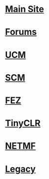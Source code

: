 # [Main Site](https://www.ghielectronics.com/)
# [Forums](https://forums.ghielectronics.com/)
# [UCM](hardware/ucm/intro.md)
# [SCM](hardware/scm/intro.md)
# [FEZ](hardware/fez/intro.md)
# [TinyCLR](software/tinyclr/intro.md)
# [NETMF](software/netmf/intro.md)
# [Legacy](legacy/intro.md)
